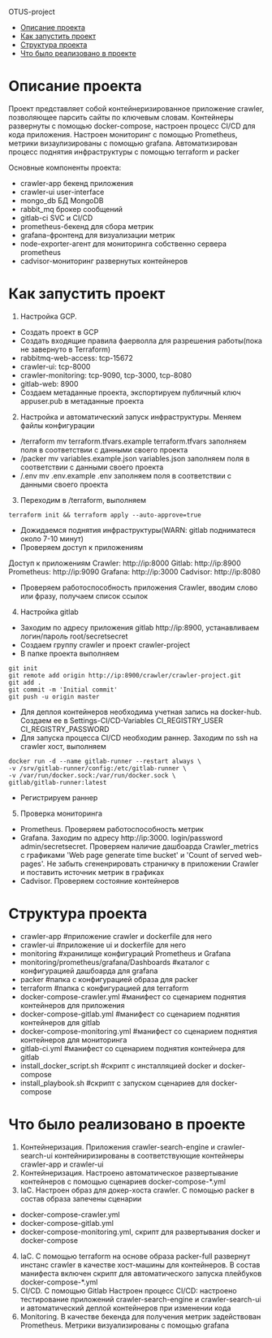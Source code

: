 OTUS-project
* [Описание проекта](#Описание-проекта)
* [Как запустить проект](#Как-запустить-проект)
* [Структура проекта](#Структура-проекта)
* [Что было реализовано в проекте](#Что-было-реализовано-в-проекте)
# Описание проекта
Проект представляет собой контейнеризированное приложение crawler, позволяющее парсить сайты по ключевым словам. Контейнеры  развернуты с помощью  docker-compose,
настроен процесс CI/CD для кода приложения. Настроен мониторинг с помощью Prometheus, метрики визаулизированы с помощью grafana. Автоматизирован процесс поднятия инфраструктуры с помощью terraform и packer

Основные компоненты проекта:
- crawler-app бекенд приложения
- crawler-ui user-interface
- mongo_db БД MongoDB
- rabbit_mq брокер сообщений
- gitlab-ci SVC и CI/CD
- prometheus-бекенд для сбора метрик
- grafana-фронтенд для визуализации метрик
- node-exporter-агент для мониторинга собственно сервера prometheus
- cadvisor-мониторинг развернутых контейнеров


# Как запустить проект
1. Настройка GCP. 
 - Создать проект в GCP
 - Создать входящие правила фаерволла для разрешения работы(пока не завернуто в Terraform)
  - rabbitmq-web-access: tcp-15672
  - crawler-ui: tcp-8000
  - crawler-monitoring: tcp-9090, tcp-3000, tcp-8080
  - gitlab-web: 8900
 - Создаем метаданные проекта, экспортируем публичный ключ appuser.pub в метаданные проекта
2. Настройка и автоматический запуск инфраструктуры. Меняем файлы конфигурации 
 - /terraform  mv terraform.tfvars.example terraform.tfvars заполняем поля в соответствии с данными своего проекта
 - /packer mv variables.example.json variables.json заполняем поля в соответствии с данными своего проекта
 - /.env mv .env.example .env заполняем поля в соответствии с данными своего проекта
3. Переходим в /terraform, выполняем
```
terraform init && terraform apply --auto-approve=true
```
- Дожидаемся поднятия инфраструктуры(WARN: gitlab подниматеся около 7-10 минут)
- Проверяем доступ к приложениям 
 
Доступ к приложениям
Crawler: http://ip:8000
Gitlab: http://ip:8900
Prometheus: http://ip:9090
Grafana: http://ip:3000
Cadvisor: http://ip:8080
- Проверяем работоспособность приложения Crawler, вводим слово или фразу, получаем список ссылок
4. Настройка gitlab
 - Заходим по адресу приложения gitlab http://ip:8900, устанавливаем логин/пароль root/secretsecret
 - Создаем группу crawler и проект crawler-project
 - В папке проекта выполняем
 ```
 git init
 git remote add origin http://ip:8900/crawler/crawler-project.git
 git add .
 git commit -m 'Initial commit'
 git push -u origin master
 ``` 
 - Для деплоя контейнеров необходима учетная запись на docker-hub. Создаем ее в Settings-CI/CD-Variables
 CI_REGISTRY_USER
 CI_REGISTRY_PASSWORD 
 - Для запуска процесса CI/CD необходим раннер. Заходим по ssh на crawler хост, выполняем
 ```
 docker run -d --name gitlab-runner --restart always \
-v /srv/gitlab-runner/config:/etc/gitlab-runner \
-v /var/run/docker.sock:/var/run/docker.sock \
gitlab/gitlab-runner:latest 
 ```
- Регистрируем раннер 

5. Проверка мониторинга
 - Prometheus. Проверяем работоспособность метрик
 - Grafana. Заходим по адресу http://ip:3000. login/password admin/secretsecret. Проверяем наличие дашбоарда Crawler_metrics с графиками 'Web page generate time bucket' и 'Count of served web-pages'. Не забыть сгененрировать страничку в приложении Crawler и поставить источник метрик в графиках
 - Cadvisor. Проверяем состояние контейнеров


# Структура проекта

- crawler-app #приложение crawler и dockerfile для него
- crawler-ui  #приложение ui и dockerfile для него
- monitoring  #хранилище конфигураций Prometheus и Grafana
- monitoring/prometheus/grafana/Dashboards #каталог с конфигурацией дашбоарда для grafana
- packer      #папка с конфигурацией образа для packer
- terraform   #папка с конфигурацией для terraform
- docker-compose-crawler.yml #манифест со сценарием поднятия контейнеров для приложения
- docker-compose-gitlab.yml #манифест со сценарием поднятия контейнеров для gitlab
- docker-compose-monitoring.yml #манифест со сценарием поднятия контейнеров для мониторинга
- gitlab-ci.yml #манифест со сценарием поднятия контейнера для gitlab
- install_docker_script.sh #скрипт с инсталляцией docker и docker-compose
- install_playbook.sh #скрипт с запуском сценариев для docker-compose


# Что было реализовано в проекте

1. Контейнеризация. Приложения crawler-search-engine и crawler-search-ui контейниризированы в соответствующие контейнеры crawler-app и crawler-ui
2. Контейнеризация. Настроено автоматическое развертывание контейнеров с помощью сценариев docker-compose-*.yml
3. IaC. Настроен образ для докер-хоста crawler. С помощью packer в состав образа запечены сценарии 
- docker-compose-crawler.yml
- docker-compose-gitlab.yml
- docker-compose-monitoring.yml,
скрипт для развертывания docker и docker-compose
4. IaC. C помощью terraform на основе образа packer-full развернут инстанс crawler в качестве хост-машины для контейнеров. В состав манифеста включен скрипт для автоматического запуска плейбуков docker-compose-*.yml 
5. CI/CD. C помощью Gitlab Настроен процесс CI/CD: настроено тестирование приложений crawler-search-engine и crawler-search-ui и автоматический деплой контейнеров при изменении кода
6. Monitoring. В качестве бекенда для получения метрик задействован Prometheus. Метрики визуализированы с помощью grafana



